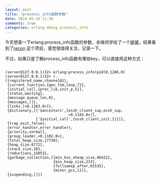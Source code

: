 ```yaml
---
layout: post
title: "process\_info函数参数"
date: 2014-05-26 11:38
comments: true
categories: erlang debug process\_info
---
```


今天想查一下erlang:process\_info函数的参数，余锋同学给了一个[链接](https://github.com/ferd/recon/blob/master/src/recon.erl)，结果看到了[recon](https://github.com/ferd/recon) 这个项目，感觉很值得关注，记录一下。

不过，如果只是了解process\_info函数有哪些key，可以直接用这种方式：

```

(server@127.0.0.1)32> erlang:process_info(pid(0,1286,0)           
(server@127.0.0.1)32> ).
[{registered_name,channel@1},
 {current_function,{gen_fsm,loop,7}},
 {initial_call,{proc_lib,init_p,5}},
 {status,waiting},
 {message_queue_len,0},
 {messages,[]},
 {links,[<0.1163.0>]},
 {dictionary,[{'$ancestors',[essh_client_sup,essh_sup,
                             <0.1103.0>]},
              {'$initial_call',{essh_client,init,1}}]},
 {trap_exit,false},
 {error_handler,error_handler},
 {priority,normal},
 {group_leader,<0.1102.0>},
 {total_heap_size,17730},
 {heap_size,6772},
 {stack_size,10},
 {reductions,15053},
 {garbage_collection,[{min_bin_vheap_size,46422},
                      {min_heap_size,233},
                      {fullsweep_after,65535},
                      {minor_gcs,1}]},
 {suspending,[]}]
```
